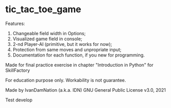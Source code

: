 # tic_tac_toe_game

Features:
1. Changeable field width in Options;
2. Visualized game field in console;
3. 2-nd Player-AI (primitive, but it works for now);
4. Protection from same moves and unpropriate input;
5. Documentation for each function, if you new for programming.

Made for final practice exercise in chapter
"Introduction in Python" for SkillFactory

For education purpose only. Workability is not guarantee.

Made by IvanDamNation (a.k.a. IDN)
GNU General Public License v3.0, 2021

Test develop
